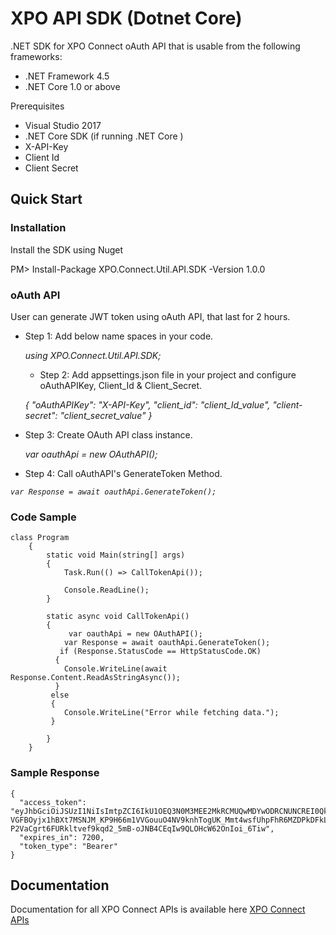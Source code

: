 # XPO API SDK (Dotnet Core)

.NET SDK for XPO Connect oAuth API that is usable from the following frameworks:
 -   .NET Framework 4.5
-   .NET Core 1.0 or above

Prerequisites
-   Visual Studio 2017
-   .NET Core SDK (if running .NET Core )
-  X-API-Key
- Client Id
- Client Secret


## Quick Start

### Installation

Install the SDK using Nuget

PM> Install-Package XPO.Connect.Util.API.SDK -Version 1.0.0

### oAuth API
 User can generate JWT token using oAuth API, that last for 2 hours.
 
 

 - Step 1: Add below name spaces in your code.

     *using XPO.Connect.Util.API.SDK;*

   - Step 2:  Add appsettings.json file in your project and configure oAuthAPIKey, Client_Id & Client_Secret.

    *{
      "oAuthAPIKey": "X-API-Key",
      "client_id": "client_Id_value",
      "client-secret": "client_secret_value"
   }*
  
  - Step 3:  Create OAuth API class instance.

    *var oauthApi = new OAuthAPI();*

- Step 4: Call oAuthAPI's GenerateToken Method.          

*`var Response = await oauthApi.GenerateToken();`*

### Code Sample

    class Program
        {
            static void Main(string[] args)
            {
                Task.Run(() => CallTokenApi());
    
                Console.ReadLine();
            }
    
            static async void CallTokenApi()
            {
                 var oauthApi = new OAuthAPI();
                var Response = await oauthApi.GenerateToken();
               if (Response.StatusCode == HttpStatusCode.OK)
              {
                Console.WriteLine(await Response.Content.ReadAsStringAsync());
              }
             else
             {
                Console.WriteLine("Error while fetching data.");
             }
             
            }
        }

### Sample Response

    {
      "access_token": "eyJhbGciOiJSUzI1NiIsImtpZCI6IkU1OEQ3N0M3MEE2MkRCMUQwMDYwODRCNUNCREI0QkVBMUJGRjhGM0YiLCJ0eXAiOiJKV1QiLCJ4NXQiOiI1WTEzeHdwaTJ4MEFZSVMxeTl0TDZodl9qejgifQ.eyJuYmYiOjE1ODc1NzQxMDYsImV4cCI6MTU4NzU4MTMwNiwiaXNzIjoiaHR0cHM6Ly9sb2dpbi1zYW5kYm94LmF1dGh4cG8uY29tIiwiYXVkIjpbImh0dHBzOi8vbG9naW4tc2FuZGJveC5hdXRoeHBvLmNvbS9yZXNvdXJjZXMiLCJ4cG8tcmF0ZXMtYXBpIl0sImNsaWVudF9pZCI6Inhwby1rcmFmdC1oZWluei1pbnRlZ3JhdGlvbiIsInNjb3BlIjpbInhwby1yYXRlcy1hcGkiXX0.dnoOVJQdZTFTUIY8uWf4izO7gLmY8fIXZ4N7tlWMhxkZdk6uD8VtOoY8BaJodruSpYXD2qDDHBKQe0VN-VGFBOyjx1hBXt7MSNJM_KP9H66m1VVGouuO4NV9knhTogUK_Mmt4wsfUhpFhR6MZDPkDFkLI7RpajcOfqJCQE8w7dq_AWpcD8R1sWozWcuaJHZ9su0d6x_FIwbA58iZXi7Mw1iWBPi1uuemo3iL5sKyng8V5Pp3IPELUgTFxugtcIEkw9uw3NMcXhT6qLUzfjFaXGJMyxHY-P2VaCgrt6FURkltvef9kqd2_5mB-oJNB4CEqIw9QLOHcW62OnIoi_6Tiw",
      "expires_in": 7200,
      "token_type": "Bearer"
    }

## Documentation

Documentation for all XPO Connect APIs is available here
[XPO Connect APIs](https://apisolutions.xpo.com/docs/api-docs)

